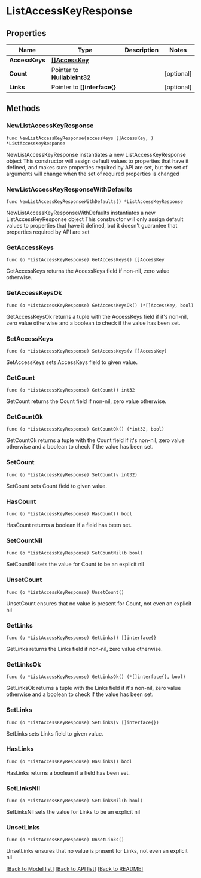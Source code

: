 # ListAccessKeyResponse

## Properties

Name | Type | Description | Notes
------------ | ------------- | ------------- | -------------
**AccessKeys** | [**[]AccessKey**](AccessKey.md) |  | 
**Count** | Pointer to **NullableInt32** |  | [optional] 
**Links** | Pointer to **[]interface{}** |  | [optional] 

## Methods

### NewListAccessKeyResponse

`func NewListAccessKeyResponse(accessKeys []AccessKey, ) *ListAccessKeyResponse`

NewListAccessKeyResponse instantiates a new ListAccessKeyResponse object
This constructor will assign default values to properties that have it defined,
and makes sure properties required by API are set, but the set of arguments
will change when the set of required properties is changed

### NewListAccessKeyResponseWithDefaults

`func NewListAccessKeyResponseWithDefaults() *ListAccessKeyResponse`

NewListAccessKeyResponseWithDefaults instantiates a new ListAccessKeyResponse object
This constructor will only assign default values to properties that have it defined,
but it doesn't guarantee that properties required by API are set

### GetAccessKeys

`func (o *ListAccessKeyResponse) GetAccessKeys() []AccessKey`

GetAccessKeys returns the AccessKeys field if non-nil, zero value otherwise.

### GetAccessKeysOk

`func (o *ListAccessKeyResponse) GetAccessKeysOk() (*[]AccessKey, bool)`

GetAccessKeysOk returns a tuple with the AccessKeys field if it's non-nil, zero value otherwise
and a boolean to check if the value has been set.

### SetAccessKeys

`func (o *ListAccessKeyResponse) SetAccessKeys(v []AccessKey)`

SetAccessKeys sets AccessKeys field to given value.


### GetCount

`func (o *ListAccessKeyResponse) GetCount() int32`

GetCount returns the Count field if non-nil, zero value otherwise.

### GetCountOk

`func (o *ListAccessKeyResponse) GetCountOk() (*int32, bool)`

GetCountOk returns a tuple with the Count field if it's non-nil, zero value otherwise
and a boolean to check if the value has been set.

### SetCount

`func (o *ListAccessKeyResponse) SetCount(v int32)`

SetCount sets Count field to given value.

### HasCount

`func (o *ListAccessKeyResponse) HasCount() bool`

HasCount returns a boolean if a field has been set.

### SetCountNil

`func (o *ListAccessKeyResponse) SetCountNil(b bool)`

 SetCountNil sets the value for Count to be an explicit nil

### UnsetCount
`func (o *ListAccessKeyResponse) UnsetCount()`

UnsetCount ensures that no value is present for Count, not even an explicit nil
### GetLinks

`func (o *ListAccessKeyResponse) GetLinks() []interface{}`

GetLinks returns the Links field if non-nil, zero value otherwise.

### GetLinksOk

`func (o *ListAccessKeyResponse) GetLinksOk() (*[]interface{}, bool)`

GetLinksOk returns a tuple with the Links field if it's non-nil, zero value otherwise
and a boolean to check if the value has been set.

### SetLinks

`func (o *ListAccessKeyResponse) SetLinks(v []interface{})`

SetLinks sets Links field to given value.

### HasLinks

`func (o *ListAccessKeyResponse) HasLinks() bool`

HasLinks returns a boolean if a field has been set.

### SetLinksNil

`func (o *ListAccessKeyResponse) SetLinksNil(b bool)`

 SetLinksNil sets the value for Links to be an explicit nil

### UnsetLinks
`func (o *ListAccessKeyResponse) UnsetLinks()`

UnsetLinks ensures that no value is present for Links, not even an explicit nil

[[Back to Model list]](../README.md#documentation-for-models) [[Back to API list]](../README.md#documentation-for-api-endpoints) [[Back to README]](../README.md)


